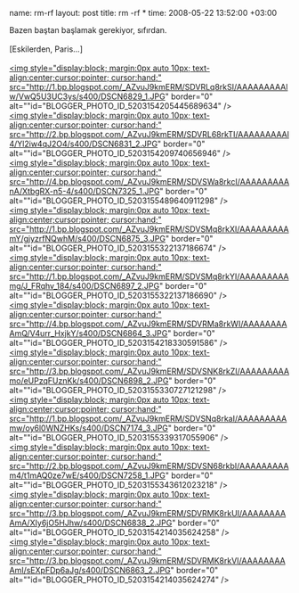 name: rm-rf
layout: post
title: rm -rf *
time: 2008-05-22 13:52:00 +03:00

Bazen baştan başlamak gerekiyor, sıfırdan.<br /><br />[Eskilerden, Paris...]<br /><br /><a href="http://1.bp.blogspot.com/_AZvuJ9kmERM/SDVRLq8rkSI/AAAAAAAAAlw/VwQ5U3UC3ys/s1600-h/DSCN6829_1.JPG"><img style="display:block; margin:0px auto 10px; text-align:center;cursor:pointer; cursor:hand;" src="http://1.bp.blogspot.com/_AZvuJ9kmERM/SDVRLq8rkSI/AAAAAAAAAlw/VwQ5U3UC3ys/s400/DSCN6829_1.JPG" border="0" alt=""id="BLOGGER_PHOTO_ID_5203154205445689634" /></a><br /><a href="http://2.bp.blogspot.com/_AZvuJ9kmERM/SDVRL68rkTI/AAAAAAAAAl4/Yl2iw4qJ2O4/s1600-h/DSCN6831_2.JPG"><img style="display:block; margin:0px auto 10px; text-align:center;cursor:pointer; cursor:hand;" src="http://2.bp.blogspot.com/_AZvuJ9kmERM/SDVRL68rkTI/AAAAAAAAAl4/Yl2iw4qJ2O4/s400/DSCN6831_2.JPG" border="0" alt=""id="BLOGGER_PHOTO_ID_5203154209740656946" /></a><br /><a href="http://4.bp.blogspot.com/_AZvuJ9kmERM/SDVSWa8rkcI/AAAAAAAAAnA/XtbgRX-n5-4/s1600-h/DSCN7325_1.JPG"><img style="display:block; margin:0px auto 10px; text-align:center;cursor:pointer; cursor:hand;" src="http://4.bp.blogspot.com/_AZvuJ9kmERM/SDVSWa8rkcI/AAAAAAAAAnA/XtbgRX-n5-4/s400/DSCN7325_1.JPG" border="0" alt=""id="BLOGGER_PHOTO_ID_5203155489640911298" /></a><br /><a href="http://1.bp.blogspot.com/_AZvuJ9kmERM/SDVSMq8rkXI/AAAAAAAAAmY/gjyzrfNQwhM/s1600-h/DSCN6875_3.JPG"><img style="display:block; margin:0px auto 10px; text-align:center;cursor:pointer; cursor:hand;" src="http://1.bp.blogspot.com/_AZvuJ9kmERM/SDVSMq8rkXI/AAAAAAAAAmY/gjyzrfNQwhM/s400/DSCN6875_3.JPG" border="0" alt=""id="BLOGGER_PHOTO_ID_5203155322137186674" /></a><br /><a href="http://1.bp.blogspot.com/_AZvuJ9kmERM/SDVSMq8rkYI/AAAAAAAAAmg/J_FRqhv_184/s1600-h/DSCN6897_2.JPG"><img style="display:block; margin:0px auto 10px; text-align:center;cursor:pointer; cursor:hand;" src="http://1.bp.blogspot.com/_AZvuJ9kmERM/SDVSMq8rkYI/AAAAAAAAAmg/J_FRqhv_184/s400/DSCN6897_2.JPG" border="0" alt=""id="BLOGGER_PHOTO_ID_5203155322137186690" /></a><br /><a href="http://4.bp.blogspot.com/_AZvuJ9kmERM/SDVRMa8rkWI/AAAAAAAAAmQ/V4urr_HxjkY/s1600-h/DSCN6864_3.JPG"><img style="display:block; margin:0px auto 10px; text-align:center;cursor:pointer; cursor:hand;" src="http://4.bp.blogspot.com/_AZvuJ9kmERM/SDVRMa8rkWI/AAAAAAAAAmQ/V4urr_HxjkY/s400/DSCN6864_3.JPG" border="0" alt=""id="BLOGGER_PHOTO_ID_5203154218330591586" /></a><br /><a href="http://3.bp.blogspot.com/_AZvuJ9kmERM/SDVSNK8rkZI/AAAAAAAAAmo/eUPzqFUznKk/s1600-h/DSCN6898_2.JPG"><img style="display:block; margin:0px auto 10px; text-align:center;cursor:pointer; cursor:hand;" src="http://3.bp.blogspot.com/_AZvuJ9kmERM/SDVSNK8rkZI/AAAAAAAAAmo/eUPzqFUznKk/s400/DSCN6898_2.JPG" border="0" alt=""id="BLOGGER_PHOTO_ID_5203155330727121298" /></a><br /><a href="http://1.bp.blogspot.com/_AZvuJ9kmERM/SDVSNq8rkaI/AAAAAAAAAmw/oy6l0WNZHKs/s1600-h/DSCN7174_3.JPG"><img style="display:block; margin:0px auto 10px; text-align:center;cursor:pointer; cursor:hand;" src="http://1.bp.blogspot.com/_AZvuJ9kmERM/SDVSNq8rkaI/AAAAAAAAAmw/oy6l0WNZHKs/s400/DSCN7174_3.JPG" border="0" alt=""id="BLOGGER_PHOTO_ID_5203155339317055906" /></a><br /><a href="http://2.bp.blogspot.com/_AZvuJ9kmERM/SDVSN68rkbI/AAAAAAAAAm4/t1mAQ0ze7wE/s1600-h/DSCN7258_1.JPG"><img style="display:block; margin:0px auto 10px; text-align:center;cursor:pointer; cursor:hand;" src="http://2.bp.blogspot.com/_AZvuJ9kmERM/SDVSN68rkbI/AAAAAAAAAm4/t1mAQ0ze7wE/s400/DSCN7258_1.JPG" border="0" alt=""id="BLOGGER_PHOTO_ID_5203155343612023218" /></a><br /><a href="http://3.bp.blogspot.com/_AZvuJ9kmERM/SDVRMK8rkUI/AAAAAAAAAmA/XIy6jO5HJhw/s1600-h/DSCN6838_2.JPG"><img style="display:block; margin:0px auto 10px; text-align:center;cursor:pointer; cursor:hand;" src="http://3.bp.blogspot.com/_AZvuJ9kmERM/SDVRMK8rkUI/AAAAAAAAAmA/XIy6jO5HJhw/s400/DSCN6838_2.JPG" border="0" alt=""id="BLOGGER_PHOTO_ID_5203154214035624258" /></a><br /><a href="http://3.bp.blogspot.com/_AZvuJ9kmERM/SDVRMK8rkVI/AAAAAAAAAmI/sEXpFDp6aJg/s1600-h/DSCN6863_2.JPG"><img style="display:block; margin:0px auto 10px; text-align:center;cursor:pointer; cursor:hand;" src="http://3.bp.blogspot.com/_AZvuJ9kmERM/SDVRMK8rkVI/AAAAAAAAAmI/sEXpFDp6aJg/s400/DSCN6863_2.JPG" border="0" alt=""id="BLOGGER_PHOTO_ID_5203154214035624274" /></a>
